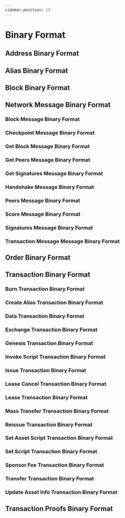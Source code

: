 ```yaml
---
sidebar_position: 10
---
```


# Binary Format

## Address Binary Format

## Alias Binary Format

## Block Binary Format

## Network Message Binary Format


### Block Message Binary Format

### Checkpoint Message Binary Format

### Get Block Message Binary Format

### Get Peers Message Binary Format

### Get Signatures Message Binary Format

### Handshake Message Binary Format

### Peers Message Binary Format

### Score Message Binary Format

### Signatures Message Binary Format

### Transaction Message Message Binary Format


## Order Binary Format

## Transaction Binary Format

### Burn Transaction Binary Format

### Create Alias Transaction Binary Format

### Data Transaction Binary Format

### Exchange Transaction Binary Format

### Genesis Transaction Binary Format

### Invoke Script Transaction Binary Format

### Issue Transaction Binary Format

### Lease Cancel Transaction Binary Format

### Lease Transaction Binary Format

### Mass Transfer Transaction Binary Format

### Reissue Transaction Binary Format

### Set Asset Script Transaction Binary Format

### Set Script Transaction Binary Format

### Sponsor Fee Transaction Binary Format

### Transfer Transaction Binary Format

### Update Asset Info Transaction Binary Format

## Transaction Proofs Binary Format

